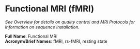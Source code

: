 # Functional MRI (fMRI)
*See [Overview](overview.md) for details on quality control and [MRI Protocols](../../mriprotocols/overview.md) for information on sequence installation.*

**Full Name**: Functional MRI  
**Acronym/Brief Names**: fMRI, rs-fMRI, resting state
